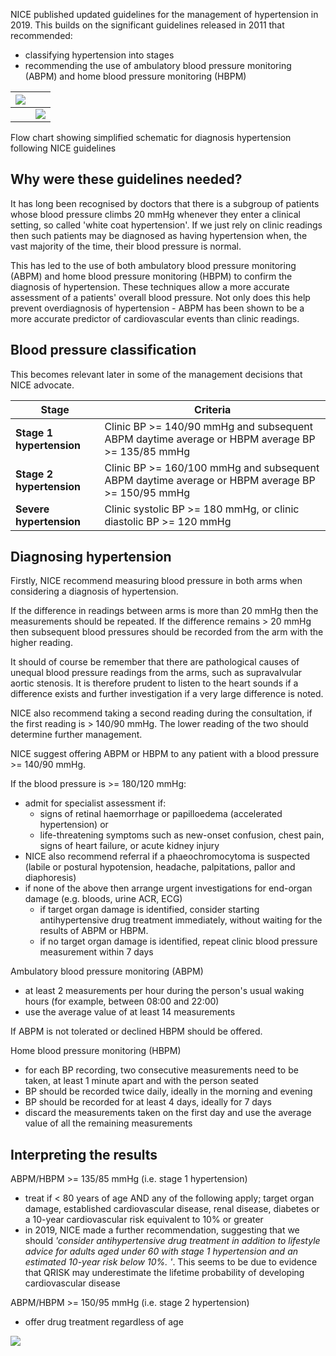 NICE published updated guidelines for the management of hypertension in 2019\. This builds on the significant guidelines released in 2011 that recommended:  
* classifying hypertension into stages
* recommending the use of ambulatory blood pressure monitoring (ABPM) and home blood pressure monitoring (HBPM)

  
  


| [![](https://d32xxyeh8kfs8k.cloudfront.net/images_Passmedicine/pdd927.png)](https://d32xxyeh8kfs8k.cloudfront.net/images_Passmedicine/pdd927b.png) | |
| --- | --- |
|  | [![](https://d32xxyeh8kfs8k.cloudfront.net/css/images/mag_glass.png)](https://d32xxyeh8kfs8k.cloudfront.net/images_Passmedicine/pdd927b.png) |

Flow chart showing simplified schematic for diagnosis hypertension following NICE guidelines  
  
Why were these guidelines needed?
---------------------------------

  
It has long been recognised by doctors that there is a subgroup of patients whose blood pressure climbs 20 mmHg whenever they enter a clinical setting, so called 'white coat hypertension'. If we just rely on clinic readings then such patients may be diagnosed as having hypertension when, the vast majority of the time, their blood pressure is normal.  
  
This has led to the use of both ambulatory blood pressure monitoring (ABPM) and home blood pressure monitoring (HBPM) to confirm the diagnosis of hypertension. These techniques allow a more accurate assessment of a patients' overall blood pressure. Not only does this help prevent overdiagnosis of hypertension \- ABPM has been shown to be a more accurate predictor of cardiovascular events than clinic readings.  
  
Blood pressure classification
-----------------------------

  
This becomes relevant later in some of the management decisions that NICE advocate.  
  


| **Stage** | **Criteria** |
| --- | --- |
| **Stage 1 hypertension** | Clinic BP \>\= 140/90 mmHg and subsequent ABPM daytime average or HBPM average BP \>\= 135/85 mmHg |
| **Stage 2 hypertension** | Clinic BP \>\= 160/100 mmHg and subsequent ABPM daytime average or HBPM average BP \>\= 150/95 mmHg |
| **Severe hypertension** | Clinic systolic BP \>\= 180 mmHg, or clinic diastolic BP \>\= 120 mmHg |

  
Diagnosing hypertension
-----------------------

  
Firstly, NICE recommend measuring blood pressure in both arms when considering a diagnosis of hypertension.   
  
If the difference in readings between arms is more than 20 mmHg then the measurements should be repeated. If the difference remains \> 20 mmHg then subsequent blood pressures should be recorded from the arm with the higher reading.  
  
It should of course be remember that there are pathological causes of unequal blood pressure readings from the arms, such as supravalvular aortic stenosis. It is therefore prudent to listen to the heart sounds if a difference exists and further investigation if a very large difference is noted.  
  
NICE also recommend taking a second reading during the consultation, if the first reading is \> 140/90 mmHg. The lower reading of the two should determine further management.  
  
NICE suggest offering ABPM or HBPM to any patient with a blood pressure \>\= 140/90 mmHg.  
  
If the blood pressure is \>\= 180/120 mmHg:  
* admit for specialist assessment if:
	+ signs of retinal haemorrhage or papilloedema (accelerated hypertension) or
	+ life\-threatening symptoms such as new\-onset confusion, chest pain, signs of heart failure, or acute kidney injury
* NICE also recommend referral if a phaeochromocytoma is suspected (labile or postural hypotension, headache, palpitations, pallor and diaphoresis)
* if none of the above then arrange urgent investigations for end\-organ damage (e.g. bloods, urine ACR, ECG)
	+ if target organ damage is identified, consider starting antihypertensive drug treatment immediately, without waiting for the results of ABPM or HBPM.
	+ if no target organ damage is identified, repeat clinic blood pressure measurement within 7 days

  
Ambulatory blood pressure monitoring (ABPM)  
* at least 2 measurements per hour during the person's usual waking hours (for example, between 08:00 and 22:00\)
* use the average value of at least 14 measurements

  
If ABPM is not tolerated or declined HBPM should be offered.  
  
Home blood pressure monitoring (HBPM)  
* for each BP recording, two consecutive measurements need to be taken, at least 1 minute apart and with the person seated
* BP should be recorded twice daily, ideally in the morning and evening
* BP should be recorded for at least 4 days, ideally for 7 days
* discard the measurements taken on the first day and use the average value of all the remaining measurements

  
Interpreting the results
------------------------

  
ABPM/HBPM \>\= 135/85 mmHg (i.e. stage 1 hypertension)  
* treat if \< 80 years of age AND any of the following apply; target organ damage, established cardiovascular disease, renal disease, diabetes or a 10\-year cardiovascular risk equivalent to 10% or greater
* in 2019, NICE made a further recommendation, suggesting that we should *'consider antihypertensive drug treatment in addition to lifestyle advice for adults aged under 60 with stage 1 hypertension and an estimated 10\-year risk below 10%. '*. This seems to be due to evidence that QRISK may underestimate the lifetime probability of developing cardiovascular disease

  
ABPM/HBPM \>\= 150/95 mmHg (i.e. stage 2 hypertension)  
* offer drug treatment regardless of age

  
[![](https://d32xxyeh8kfs8k.cloudfront.net/images_Passmedicine/pdd973.png)](https://d32xxyeh8kfs8k.cloudfront.net/images_Passmedicine/pdd973b.png)
